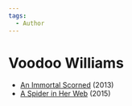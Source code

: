 ```yaml
---
tags:
  - Author
---
```


# Voodoo Williams

- [An Immortal Scorned](./animmortalscorned.md) (2013)
- [A Spider in Her Web](./aspiderinherweb.md) (2015)